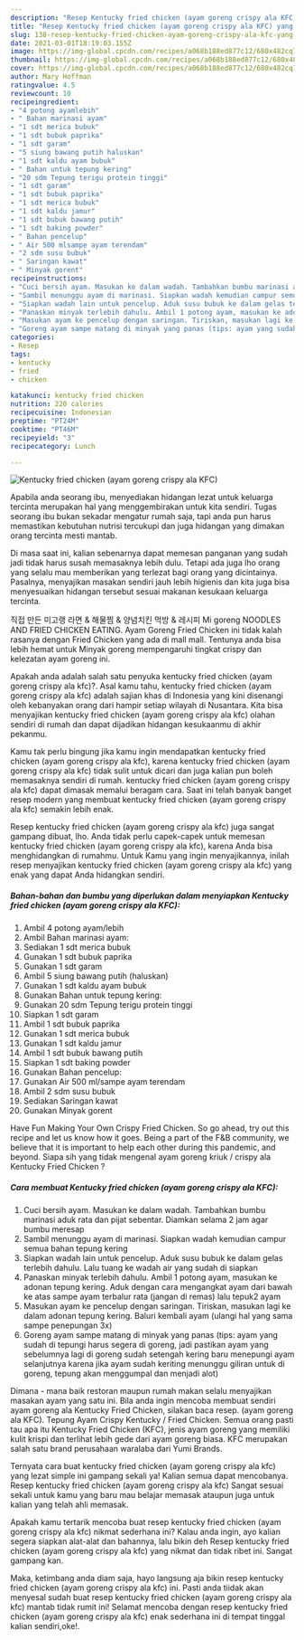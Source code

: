 ```yaml
---
description: "Resep Kentucky fried chicken (ayam goreng crispy ala KFC) yang nikmat Untuk Jualan"
title: "Resep Kentucky fried chicken (ayam goreng crispy ala KFC) yang nikmat Untuk Jualan"
slug: 138-resep-kentucky-fried-chicken-ayam-goreng-crispy-ala-kfc-yang-nikmat-untuk-jualan
date: 2021-03-01T18:19:03.155Z
image: https://img-global.cpcdn.com/recipes/a068b188ed877c12/680x482cq70/kentucky-fried-chicken-ayam-goreng-crispy-ala-kfc-foto-resep-utama.jpg
thumbnail: https://img-global.cpcdn.com/recipes/a068b188ed877c12/680x482cq70/kentucky-fried-chicken-ayam-goreng-crispy-ala-kfc-foto-resep-utama.jpg
cover: https://img-global.cpcdn.com/recipes/a068b188ed877c12/680x482cq70/kentucky-fried-chicken-ayam-goreng-crispy-ala-kfc-foto-resep-utama.jpg
author: Mary Hoffman
ratingvalue: 4.5
reviewcount: 10
recipeingredient:
- "4 potong ayamlebih"
- " Bahan marinasi ayam"
- "1 sdt merica bubuk"
- "1 sdt bubuk paprika"
- "1 sdt garam"
- "5 siung bawang putih haluskan"
- "1 sdt kaldu ayam bubuk"
- " Bahan untuk tepung kering"
- "20 sdm Tepung terigu protein tinggi"
- "1 sdt garam"
- "1 sdt bubuk paprika"
- "1 sdt merica bubuk"
- "1 sdt kaldu jamur"
- "1 sdt bubuk bawang putih"
- "1 sdt baking powder"
- " Bahan pencelup"
- " Air 500 mlsampe ayam terendam"
- "2 sdm susu bubuk"
- " Saringan kawat"
- " Minyak gorent"
recipeinstructions:
- "Cuci bersih ayam. Masukan ke dalam wadah. Tambahkan bumbu marinasi aduk rata dan pijat sebentar. Diamkan selama 2 jam agar bumbu meresap"
- "Sambil menunggu ayam di marinasi. Siapkan wadah kemudian campur semua bahan tepung kering"
- "Siapkan wadah lain untuk pencelup. Aduk susu bubuk ke dalam gelas terlebih dahulu. Lalu tuang ke wadah air yang sudah di siapkan"
- "Panaskan minyak terlebih dahulu. Ambil 1 potong ayam, masukan ke adonan tepung kering. Aduk dengan cara mengangkat ayam dari bawah ke atas sampe ayam terbalur rata (jangan di remas) lalu tepuk2 ayam"
- "Masukan ayam ke pencelup dengan saringan. Tiriskan, masukan lagi ke dalam adonan tepung kering. Baluri kembali ayam (ulangi hal yang sama sampe penepungan 3x)"
- "Goreng ayam sampe matang di minyak yang panas (tips: ayam yang sudah di tepungi harus segera di goreng, jadi pastikan ayam yang sebelumnya lagi di goreng sudah setengah kering baru menepungi ayam selanjutnya karena jika ayam sudah keriting menunggu giliran untuk di goreng, tepung akan menggumpal dan menjadi alot)"
categories:
- Resep
tags:
- kentucky
- fried
- chicken

katakunci: kentucky fried chicken 
nutrition: 220 calories
recipecuisine: Indonesian
preptime: "PT24M"
cooktime: "PT46M"
recipeyield: "3"
recipecategory: Lunch

---
```



![Kentucky fried chicken (ayam goreng crispy ala KFC)](https://img-global.cpcdn.com/recipes/a068b188ed877c12/680x482cq70/kentucky-fried-chicken-ayam-goreng-crispy-ala-kfc-foto-resep-utama.jpg)

Apabila anda seorang ibu, menyediakan hidangan lezat untuk keluarga tercinta merupakan hal yang menggembirakan untuk kita sendiri. Tugas seorang ibu bukan sekadar mengatur rumah saja, tapi anda pun harus memastikan kebutuhan nutrisi tercukupi dan juga hidangan yang dimakan orang tercinta mesti mantab.

Di masa  saat ini, kalian sebenarnya dapat memesan panganan yang sudah jadi tidak harus susah memasaknya lebih dulu. Tetapi ada juga lho orang yang selalu mau memberikan yang terlezat bagi orang yang dicintainya. Pasalnya, menyajikan masakan sendiri jauh lebih higienis dan kita juga bisa menyesuaikan hidangan tersebut sesuai makanan kesukaan keluarga tercinta. 

직접 만든 미고랭 라면 &amp; 해물찜 &amp; 양념치킨 먹방 &amp; 레시피 Mi goreng NOODLES AND FRIED CHICKEN EATING. Ayam Goreng Fried Chicken ini tidak kalah rasanya dengan Fried Chicken yang ada di mall mall. Tentunya anda bisa lebih hemat untuk Minyak goreng mempengaruhi tingkat crispy dan kelezatan ayam goreng ini.

Apakah anda adalah salah satu penyuka kentucky fried chicken (ayam goreng crispy ala kfc)?. Asal kamu tahu, kentucky fried chicken (ayam goreng crispy ala kfc) adalah sajian khas di Indonesia yang kini disenangi oleh kebanyakan orang dari hampir setiap wilayah di Nusantara. Kita bisa menyajikan kentucky fried chicken (ayam goreng crispy ala kfc) olahan sendiri di rumah dan dapat dijadikan hidangan kesukaanmu di akhir pekanmu.

Kamu tak perlu bingung jika kamu ingin mendapatkan kentucky fried chicken (ayam goreng crispy ala kfc), karena kentucky fried chicken (ayam goreng crispy ala kfc) tidak sulit untuk dicari dan juga kalian pun boleh memasaknya sendiri di rumah. kentucky fried chicken (ayam goreng crispy ala kfc) dapat dimasak memalui beragam cara. Saat ini telah banyak banget resep modern yang membuat kentucky fried chicken (ayam goreng crispy ala kfc) semakin lebih enak.

Resep kentucky fried chicken (ayam goreng crispy ala kfc) juga sangat gampang dibuat, lho. Anda tidak perlu capek-capek untuk memesan kentucky fried chicken (ayam goreng crispy ala kfc), karena Anda bisa menghidangkan di rumahmu. Untuk Kamu yang ingin menyajikannya, inilah resep menyajikan kentucky fried chicken (ayam goreng crispy ala kfc) yang enak yang dapat Anda hidangkan sendiri.

<!--inarticleads1-->

##### Bahan-bahan dan bumbu yang diperlukan dalam menyiapkan Kentucky fried chicken (ayam goreng crispy ala KFC):

1. Ambil 4 potong ayam/lebih
1. Ambil  Bahan marinasi ayam:
1. Sediakan 1 sdt merica bubuk
1. Gunakan 1 sdt bubuk paprika
1. Gunakan 1 sdt garam
1. Ambil 5 siung bawang putih (haluskan)
1. Gunakan 1 sdt kaldu ayam bubuk
1. Gunakan  Bahan untuk tepung kering:
1. Gunakan 20 sdm Tepung terigu protein tinggi
1. Siapkan 1 sdt garam
1. Ambil 1 sdt bubuk paprika
1. Gunakan 1 sdt merica bubuk
1. Gunakan 1 sdt kaldu jamur
1. Ambil 1 sdt bubuk bawang putih
1. Siapkan 1 sdt baking powder
1. Gunakan  Bahan pencelup:
1. Gunakan  Air 500 ml/sampe ayam terendam
1. Ambil 2 sdm susu bubuk
1. Sediakan  Saringan kawat
1. Gunakan  Minyak gorent


Have Fun Making Your Own Crispy Fried Chicken. So go ahead, try out this recipe and let us know how it goes. Being a part of the F&amp;B community, we believe that it is important to help each other during this pandemic, and beyond. Siapa sih yang tidak mengenal ayam goreng kriuk / crispy ala Kentucky Fried Chicken ? 

<!--inarticleads2-->

##### Cara membuat Kentucky fried chicken (ayam goreng crispy ala KFC):

1. Cuci bersih ayam. Masukan ke dalam wadah. Tambahkan bumbu marinasi aduk rata dan pijat sebentar. Diamkan selama 2 jam agar bumbu meresap
1. Sambil menunggu ayam di marinasi. Siapkan wadah kemudian campur semua bahan tepung kering
1. Siapkan wadah lain untuk pencelup. Aduk susu bubuk ke dalam gelas terlebih dahulu. Lalu tuang ke wadah air yang sudah di siapkan
1. Panaskan minyak terlebih dahulu. Ambil 1 potong ayam, masukan ke adonan tepung kering. Aduk dengan cara mengangkat ayam dari bawah ke atas sampe ayam terbalur rata (jangan di remas) lalu tepuk2 ayam
1. Masukan ayam ke pencelup dengan saringan. Tiriskan, masukan lagi ke dalam adonan tepung kering. Baluri kembali ayam (ulangi hal yang sama sampe penepungan 3x)
1. Goreng ayam sampe matang di minyak yang panas (tips: ayam yang sudah di tepungi harus segera di goreng, jadi pastikan ayam yang sebelumnya lagi di goreng sudah setengah kering baru menepungi ayam selanjutnya karena jika ayam sudah keriting menunggu giliran untuk di goreng, tepung akan menggumpal dan menjadi alot)


Dimana - mana baik restoran maupun rumah makan selalu menyajikan masakan ayam yang satu ini. Bila anda ingin mencoba membuat sendiri ayam goreng ala Kentucky Fried Chicken, silakan baca resep. (ayam goreng ala KFC). Tepung Ayam Crispy Kentucky / Fried Chicken. Semua orang pasti tau apa itu Kentucky Fried Chicken (KFC), jenis ayam goreng yang memiliki kulit krispi dan terlihat lebih gede dari ayam goreng biasa. KFC merupakan salah satu brand perusahaan waralaba dari Yumi Brands. 

Ternyata cara buat kentucky fried chicken (ayam goreng crispy ala kfc) yang lezat simple ini gampang sekali ya! Kalian semua dapat mencobanya. Resep kentucky fried chicken (ayam goreng crispy ala kfc) Sangat sesuai sekali untuk kamu yang baru mau belajar memasak ataupun juga untuk kalian yang telah ahli memasak.

Apakah kamu tertarik mencoba buat resep kentucky fried chicken (ayam goreng crispy ala kfc) nikmat sederhana ini? Kalau anda ingin, ayo kalian segera siapkan alat-alat dan bahannya, lalu bikin deh Resep kentucky fried chicken (ayam goreng crispy ala kfc) yang nikmat dan tidak ribet ini. Sangat gampang kan. 

Maka, ketimbang anda diam saja, hayo langsung aja bikin resep kentucky fried chicken (ayam goreng crispy ala kfc) ini. Pasti anda tiidak akan menyesal sudah buat resep kentucky fried chicken (ayam goreng crispy ala kfc) mantab tidak rumit ini! Selamat mencoba dengan resep kentucky fried chicken (ayam goreng crispy ala kfc) enak sederhana ini di tempat tinggal kalian sendiri,oke!.

